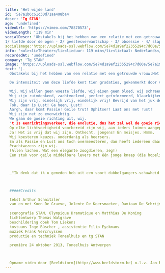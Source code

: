 ```yaml
---
title: 'Het wijde land'
id: '5e7a1b6c61c30d71aa408ba4
descr: 'Tg STAN'
age: 'undefined'
videoUrl: 'https://vimeo.com/78870573',
videoLength: '119 min'
socialDescr: 'Obstakels bij het hebben van een relatie met een getrouwde vrouw: Het is toegestaan de vrouw van een ander te verleiden wanneer men het gevaar loopt te sterven van liefde voor haar.De intensiteit van deze liefde kent tien gradaties, gekenmerkt door volgende tekens:
1/ liefde door de ogen - 2/ geestesverwantschap - 3/ obsessie - 4/ slapeloosheid - 5/ vermageren - 6/ afkeer van plezier - 7/ verlies van fatsoen - 8/ waanzin - 9/ vervaging en verzwakking - 10/ uiteindelijk, de dood.(uit de Kamasutra)'
socialImage:'https://uploads-ssl.webflow.com/5e74d1a9ef22355294c7d60e/5e7a1998abf2d41f56cf2d2a_Het%20wijde%20land_web_10%20%C2%A9%20Bart%20Grietens.jpg'
info: '<ul><li>Theater</li><li>duur: 119 min</li><li>taal: Nederlands</li><li><a href="http://www.stan.be/nl/page/over-stan" target="_blank">Tg STAN</a></li></ul><p>‍</p>'
recordedAt: 'undefined'
company: 'Tg STAN'
image: 'https://uploads-ssl.webflow.com/5e74d1a9ef22355294c7d60e/5e7a1998abf2d41f56cf2d2a_Het%20wijde%20land_web_10%20%C2%A9%20Bart%20Grietens.jpg'
text: '|-
  Obstakels bij het hebben van een relatie met een getrouwde vrouw:Het is toegestaan de vrouw van een ander te verleiden wanneer men het gevaar loopt te sterven van liefde voor haar.

  De intensiteit van deze liefde kent tien gradaties, gekenmerkt door volgende tekens:1/ liefde door de ogen -  2/ geestesverwantschap - 3/ obsessie - 4/ slapeloosheid - 5/ vermageren - 6/ afkeer van plezier - 7/ verlies van fatsoen - 8/ waanzin - 9/ vervaging en verzwakking - 10/ uiteindelijk, de dood.(uit de Kamasutra)

  Wij. Wij willen geen woeste liefde, wij eisen geen bloed, wij schreeuwen niet om wraak. Niet meer.
  Wij zijn ruimdenkend, zachtvoelend, perfect geïnformeerd, klaarkijkend en warm.
  Wij zijn vrij, eindelijk vrij, eindelijk vrij! Bevrijd van het juk der instincten.
  Fok, daar is Lust! Ga heen, Lust!
  Aargh, daar komt Passie! Geile trut! Ophitser! Laat ons met rust!
  Wij zijn net zo evenwichtig.
  We gaan de goeie richting uit, wij.
  't Is eenrichtingsverkeer, die evolutie, dus het zal wel de goeie richting zijn?!
  Op elke lichtvoetigheid voorbereid zijn wij, aan ieders luimen aangepast.
  Ja! Het is vrij dat wij zijn. Onthecht, jongens! En meisjes. Hmmm.
  Wij koesteren keuzes. onderdanig als heersers.
  En als Passie en Lust ons toch overmeesteren, dan heeft iedereen daar begrip voor. Jep! Iedereen.
  Prachtwezens zijn wij.
  (Allen lachen. Wat een elegante zoogdieren, zeg!)
  Een stuk voor geile middelbare levers met één jonge knaap (die hopelijk sterft op het eind, de eikel).

  ‍

  _"Ik denk dat ik u gemeden heb uit een soort dubbelgangers-schuwheid... Uw determinisme zo goed als uw scepsis - wat de mensen pessimisme noemen -, uw gegrepen zijn door de waarheden van het onbewuste, door het driftleven van de mensen, uw ondermijning van de cultureel-conventionele zekerheden, het persisteren van uw gedachten bij de polariteit van liefhebben en sterven, dat alles trof me met een beangstigende vertrouwdheid ( - ).  Zo heb ik de indruk gekregen, dat u door intuïtie - maar eigenlijk als gevolg van precieze zelfwaarneming - alles weet, wat ik door moeizame arbeid bij andere mensen heb blootgelegd."_(Fragment uit een brief van Sigmund Freud aan Arthur Schnitzler uit 1922)

  ‍

  #####Credits

  tekst Arthur Schnitzler
  van en met Koen De Graeve, Jolente De Keersmaeker, Damiaan De Schrijver, Sara De Roo, Charlotte Vandermeersch, Stijn Van Opstal en Geert Van Rampelberg
  
  scenografie STAN, Olympique Dramatique en Matthias De Koning
  lichtontwerp Thomas Walgrave
  beschildering doek Tom Liekens
  kostuums Inge Büscher , assistentie Filip Eyckmans
  muziek Frank Vercruyssen
  productie en techniek Toneelhuis en tg STAN
  
  première 24 oktober 2013, Toneelhuis Antwerpen

  ‍

  Opname video door [Beeldstorm](http://www.beeldstorm.be) o.l.v. Jan Bosteels'
---
```

